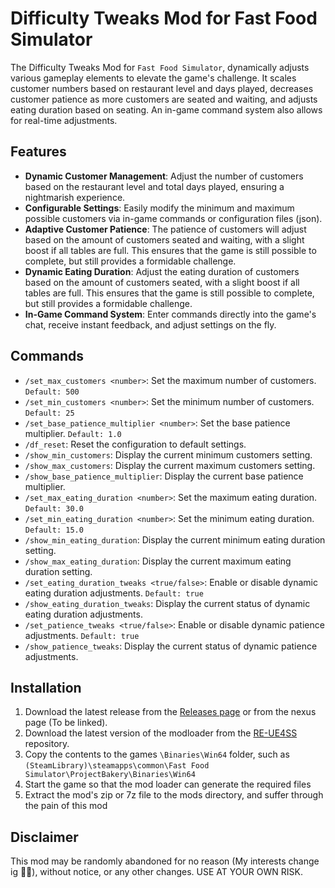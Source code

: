 # Difficulty Tweaks Mod for Fast Food Simulator

The Difficulty Tweaks Mod for `Fast Food Simulator`, dynamically adjusts various gameplay elements to elevate the game's challenge. It scales customer numbers based on restaurant level and days played, decreases customer patience as more customers are seated and waiting, and adjusts eating duration based on seating. An in-game command system also allows for real-time adjustments.


## Features

- **Dynamic Customer Management**: Adjust the number of customers based on the restaurant level and total days played, ensuring a nightmarish experience.
- **Configurable Settings**: Easily modify the minimum and maximum possible customers via in-game commands or configuration files (json).
- **Adaptive Customer Patience**: The patience of customers will adjust based on the amount of customers seated and waiting, with a slight boost if all tables are full. This ensures that the game is still possible to complete, but still provides a formidable challenge.
- **Dynamic Eating Duration**: Adjust the eating duration of customers based on the amount of customers seated, with a slight boost if all tables are full. This ensures that the game is still possible to complete, but still provides a formidable challenge.
- **In-Game Command System**: Enter commands directly into the game's chat, receive instant feedback, and adjust settings on the fly.

## Commands

- `/set_max_customers <number>`: Set the maximum number of customers. `Default: 500`
- `/set_min_customers <number>`: Set the minimum number of customers. `Default: 25`
- `/set_base_patience_multiplier <number>`: Set the base patience multiplier. `Default: 1.0`
- `/df_reset`: Reset the configuration to default settings.
- `/show_min_customers`: Display the current minimum customers setting.
- `/show_max_customers`: Display the current maximum customers setting.
- `/show_base_patience_multiplier`: Display the current base patience multiplier.
- `/set_max_eating_duration <number>`: Set the maximum eating duration. `Default: 30.0`
- `/set_min_eating_duration <number>`: Set the minimum eating duration. `Default: 15.0`
- `/show_min_eating_duration`: Display the current minimum eating duration setting.
- `/show_max_eating_duration`: Display the current maximum eating duration setting.
- `/set_eating_duration_tweaks <true/false>`: Enable or disable dynamic eating duration adjustments. `Default: true`
- `/show_eating_duration_tweaks`: Display the current status of dynamic eating duration adjustments.
- `/set_patience_tweaks <true/false>`: Enable or disable dynamic patience adjustments. `Default: true`
- `/show_patience_tweaks`: Display the current status of dynamic patience adjustments.
## Installation

1. Download the latest release from the [Releases page](https://github.com/Creativious/fastfoodsim_difficultytweaks/releases) or from the nexus page (To be linked).
2. Download the latest version of the modloader from the [RE-UE4SS](https://github.com/UE4SS-RE/RE-UE4SS) repository.
3. Copy the contents to the games `\Binaries\Win64` folder, such as `(SteamLibrary)\steamapps\common\Fast Food Simulator\ProjectBakery\Binaries\Win64`
4. Start the game so that the mod loader can generate the required files
5. Extract the mod's zip or 7z file to the mods directory, and suffer through the pain of this mod

## Disclaimer
This mod may be randomly abandoned for no reason (My interests change ig 🤷‍♂️), without notice, or any other changes. USE AT YOUR OWN RISK.


